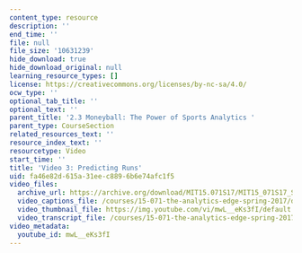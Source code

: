 ```yaml
---
content_type: resource
description: ''
end_time: ''
file: null
file_size: '10631239'
hide_download: true
hide_download_original: null
learning_resource_types: []
license: https://creativecommons.org/licenses/by-nc-sa/4.0/
ocw_type: ''
optional_tab_title: ''
optional_text: ''
parent_title: '2.3 Moneyball: The Power of Sports Analytics '
parent_type: CourseSection
related_resources_text: ''
resource_index_text: ''
resourcetype: Video
start_time: ''
title: 'Video 3: Predicting Runs'
uid: fa46e82d-615a-31ee-c889-6b6e74afc1f5
video_files:
  archive_url: https://archive.org/download/MIT15.071S17/MIT15_071S17_Session_2.3.05_300k.mp4
  video_captions_file: /courses/15-071-the-analytics-edge-spring-2017/d97573913fdd5b31bce9c915f2632fa7_mwL__eKs3fI.vtt
  video_thumbnail_file: https://img.youtube.com/vi/mwL__eKs3fI/default.jpg
  video_transcript_file: /courses/15-071-the-analytics-edge-spring-2017/8c137425f13ca90d665694ae873dc27e_mwL__eKs3fI.pdf
video_metadata:
  youtube_id: mwL__eKs3fI
---
```

